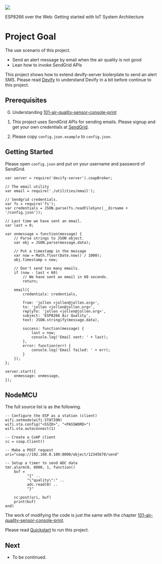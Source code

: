 ![](http://res.cloudinary.com/jollen/image/upload/h_110/v1455862763/devify-logo_rh63vl.png)

ESP8266 over the Web: Getting started with IoT System Architecture

# Project Goal

The use scenario of this project.

* Send an alert message by email when the air quality is not good
* Lean how to invoke SendGrid APIs

This project shows how to extend devify-server biolerplate to send an alert SMS. Please read [Devify](https://github.com/DevifyPlatform/devify-server/blob/master/README.md) to understand Devify in a bit before continue to this project.

## Prerequisites

0. Understanding [101-air-quality-sensor-console-print](../101-air-quality-sensor-console-print)

1. This project uses SendGrid APIs for sending emails. Please signup and get your own credentials at [SendGrid](https://sendgrid.com/).

2. Please copy ```config.json.example``` to ```config.json```.

## Getting Started

Please open ```config.json``` and put on your username and password of SendGrid.

```
var server = require('devify-server').coapBroker;

// The email utility
var email = require('./utilities/email');

// Sendgrid credentials.
var fs = require('fs');
var credentials = JSON.parse(fs.readFileSync(__dirname + '/config.json'));

// Last time we have sent an email.
var last = 0;
        
var onmessage = function(message) {
    // Parse strings to JSON object.
    var obj = JSON.parse(message.data);

    // Put a timestamp in the message
    var now = Math.floor(Date.now() / 1000); 
    obj.timestamp = now;

    // Don't send too many emails.
    if (now - last < 60)
    	// We have sent an email in 60 seconds.
    	return;

	email({
		credentials: credentials,

	    from: 'jollen <jollen@jollen.org>',
	    to: 'jollen <jollen@jollen.org>',
	    replyTo: 'jollen <jollen@jollen.org>',
	    subject: 'ESP8266 Air Quality',
	    text: JSON.stringify(message.data),

	    success: function(message) {
	    	last = now;
	        console.log('Email sent: ' + last);
	    },
	    error: function(err) {
	        console.log('Email failed: ' + err);
	    }
	});
};

server.start({
    onmessage: onmessage,
});

```

## NodeMCU

The full source list is as the following.

```
-- Configure the ESP as a station (client)
wifi.setmode(wifi.STATION)  
wifi.sta.config("<SSID>", "<PASSWORD>")  
wifi.sta.autoconnect(1)

-- Create a CoAP client
cc = coap.Client()

-- Make a POST request
uri="coap://192.168.0.100:8000/object/12345678/send"

-- Setup a timer to send ADC data
tmr.alarm(0, 8000, 1, function() 
    buf = 
          "{" ..
          "\"quality\":" ..
          adc.read(0) ..
          "}"
    
    cc:post(uri, buf)
    print(buf)
end)
```

The work of modifying the code is just the same with the chapter [101-air-quality-sensor-console-print](../101-air-quality-sensor-console-print).

Please read [Quickstart](101-air-quality-sensor-console-print#quickstart) to run this project.

## Next

* To be continued.